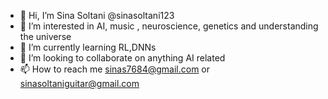 - 👋 Hi, I’m Sina Soltani @sinasoltani123
- 👀 I’m interested in AI, music , neuroscience, genetics and understanding the universe
- 🌱 I’m currently learning RL,DNNs
- 💞️ I’m looking to collaborate on anything AI related
- 📫 How to reach me sinas7684@gmail.com or sinasoltaniguitar@gmail.com

<!---
sinasoltani123/sinasoltani123 is a ✨ special ✨ repository because its `README.md` (this file) appears on your GitHub profile.
You can click the Preview link to take a look at your changes.
--->
